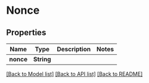 # Nonce

## Properties

Name | Type | Description | Notes
------------ | ------------- | ------------- | -------------
**nonce** | **String** |  | 

[[Back to Model list]](../README.md#documentation-for-models) [[Back to API list]](../README.md#documentation-for-api-endpoints) [[Back to README]](../README.md)


